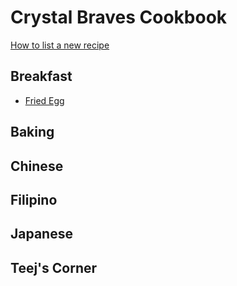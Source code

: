 Crystal Braves Cookbook
===========

[How to list a new recipe](howtolistanewrecipe/howto.md)

## Breakfast
* [Fried Egg](Breakfast/fried_egg.md)

## Baking


## Chinese


## Filipino


## Japanese


## Teej's Corner
